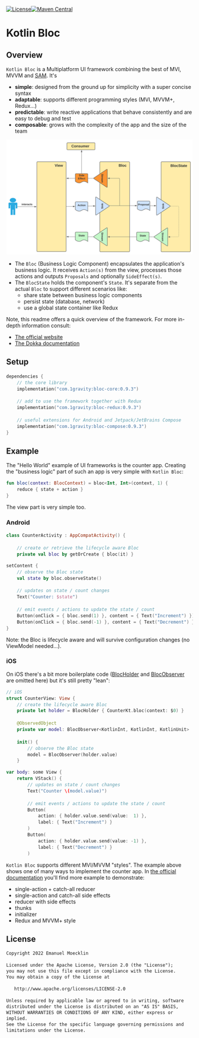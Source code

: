 [![License](https://img.shields.io/badge/License-Apache%202.0-blue.svg)](http://www.apache.org/licenses/LICENSE-2.0)[![Maven Central](https://maven-badges.herokuapp.com/maven-central/com.1gravity/bloc-core/badge.svg)](https://maven-badges.herokuapp.com/maven-central/com.1gravity/bloc-core)

# Kotlin Bloc

## Overview

`Kotlin Bloc` is a Multiplatform UI framework combining the best of MVI, MVVM and [SAM](https://sam.js.org/). It's 
- **simple**: designed from the ground up for simplicity with a super concise syntax
- **adaptable**: supports different programming styles (MVI, MVVM+, Redux...)
- **predictable**: write reactive applications that behave consistently and are easy to debug and test
- **composable**: grows with the complexity of the app and the size of the team

<img alt="Bloc Architecture - Overview" src="./website/static/img/Bloc Architecture - Bloc Overview.svg" width="625" /><br/>

- The `Bloc` (Business Logic Component) encapsulates the application's business logic. It receives `Action(s)` from the view, processes those actions and outputs `Proposals` and optionally `SideEffect(s)`.
- The `BlocState` holds the component's `State`. It's separate from the actual `Bloc` to support different scenarios like:
  - share state between business logic components
  - persist state (database, network)
  - use a global state container like Redux

Note, this readme offers a quick overview of the framework. For more in-depth information consult:
- [The official website](https://1gravity.github.io/Kotlin-Bloc)
- [The Dokka documentation](https://1gravity.github.io/Kotlin-Bloc/dokka/)

## Setup

```kotlin
dependencies {
    // the core library
    implementation("com.1gravity:bloc-core:0.9.3")

    // add to use the framework together with Redux
    implementation("com.1gravity:bloc-redux:0.9.3")

    // useful extensions for Android and Jetpack/JetBrains Compose
    implementation("com.1gravity:bloc-compose:0.9.3")
}
```

## Example

The "Hello World" example of UI frameworks is the counter app. Creating the "business logic" part of such an app is very simple with `Kotlin Bloc`:

```kotlin
fun bloc(context: BlocContext) = bloc<Int, Int>(context, 1) {
    reduce { state + action }
}
```

The view part is very simple too.

### Android

```kotlin
class CounterActivity : AppCompatActivity() {

    // create or retrieve the lifecycle aware Bloc
    private val bloc by getOrCreate { bloc(it) }
```

```kotlin
setContent {
    // observe the Bloc state
    val state by bloc.observeState()

    // updates on state / count changes
    Text("Counter: $state")

    // emit events / actions to update the state / count
    Button(onClick = { bloc.send(1) }, content = { Text("Increment") })
    Button(onClick = { bloc.send(-1) }, content = { Text("Decrement") })
}
```

Note: the Bloc is lifecycle aware and will survive configuration changes (no ViewModel needed...).

### iOS

On iOS there's a bit more boilerplate code ([BlocHolder](https://github.com/1gravity/Kotlin-Bloc/blob/master/iosApp/iosApp/utils/BlocHolder.swift) and [BlocObserver](https://github.com/1gravity/Kotlin-Bloc/blob/master/iosApp/iosApp/utils/BlocObserver.swift) are omitted here) but it's still pretty "lean":

```swift
// iOS
struct CounterView: View {
    // create the lifecycle aware Bloc
    private let holder = BlocHolder { CounterKt.bloc(context: $0) }
    
    @ObservedObject
    private var model: BlocObserver<KotlinInt, KotlinInt, KotlinUnit>

    init() {
        // observe the Bloc state
        model = BlocObserver(holder.value)
    }
```
```swift
var body: some View {
    return VStack() {    
        // updates on state / count changes
        Text("Counter \(model.value)")
    
        // emit events / actions to update the state / count
        Button(
            action: { holder.value.send(value:  1) },
            label: { Text("Increment") }
        )
        Button(
            action: { holder.value.send(value: -1) },
            label: { Text("Decrement") }
        )
```

`Kotlin Bloc` supports different MVI/MVVM "styles". The example above shows one of many ways to implement the counter app. In [the official documentation](https://1gravity.github.io/Kotlin-Bloc) you'll find more example to demonstrate:
- single-action + catch-all reducer
- single-action and catch-all side effects
- reducer with side effects
- thunks
- initializer
- Redux and MVVM+ style

## License

```
Copyright 2022 Emanuel Moecklin

Licensed under the Apache License, Version 2.0 (the "License");
you may not use this file except in compliance with the License.
You may obtain a copy of the License at

   http://www.apache.org/licenses/LICENSE-2.0

Unless required by applicable law or agreed to in writing, software
distributed under the License is distributed on an "AS IS" BASIS,
WITHOUT WARRANTIES OR CONDITIONS OF ANY KIND, either express or implied.
See the License for the specific language governing permissions and
limitations under the License.
```
